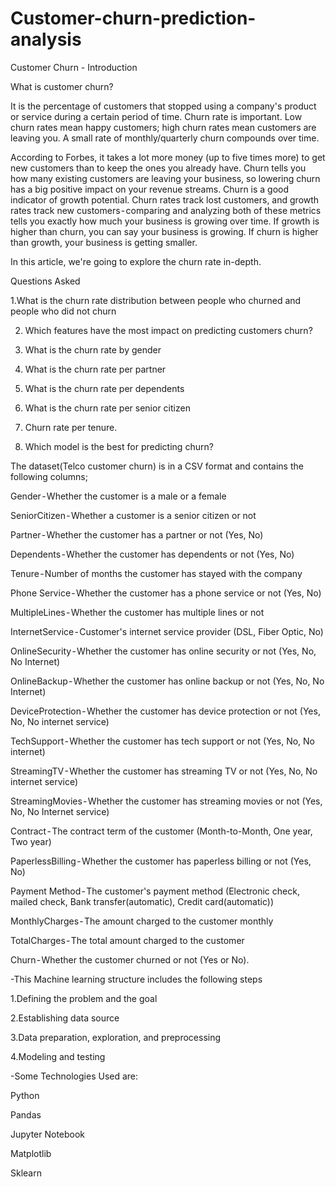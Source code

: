 # Customer-churn-prediction-analysis

Customer Churn - Introduction

What is customer churn?

It is the percentage of customers that stopped using a company's product or service during a certain period of time.
Churn rate is important. Low churn rates mean happy customers; high churn rates mean customers are leaving you. A small rate of monthly/quarterly churn compounds over time.

According to Forbes, it takes a lot more money (up to five times more) to get new customers than to keep the ones you already have. Churn tells you how many existing customers are leaving your business, so lowering churn has a big positive impact on your revenue streams.
Churn is a good indicator of growth potential. Churn rates track lost customers, and growth rates track new customers - comparing and analyzing both of these metrics tells you exactly how much your business is growing over time. If growth is higher than churn, you can say your business is growing. If churn is higher than growth, your business is getting smaller.

In this article, we're going to explore the churn rate in-depth.

Questions Asked

1.What is the churn rate distribution between people who churned and people who did not churn

2. Which features have the most impact on predicting customers churn?

3. What is the churn rate by gender

4. What is the churn rate per partner

5. What is the churn rate per dependents

6. What is the churn rate per senior citizen

7. Churn rate per tenure.

8. Which model is the best for predicting churn?

The dataset(Telco customer churn) is in a CSV format and contains the following columns;

Gender - Whether the customer is a male or a female

SeniorCitizen - Whether a customer is a senior citizen or not

Partner - Whether the customer has a partner or not (Yes, No)

Dependents - Whether the customer has dependents or not (Yes, No)

Tenure - Number of months the customer has stayed with the company

Phone Service - Whether the customer has a phone service or not (Yes, No)

MultipleLines - Whether the customer has multiple lines or not

InternetService - Customer's internet service provider (DSL, Fiber Optic, No)

OnlineSecurity - Whether the customer has online security or not (Yes, No, No Internet)

OnlineBackup - Whether the customer has online backup or not (Yes, No, No Internet)

DeviceProtection - Whether the customer has device protection or not (Yes, No, No internet service)

TechSupport - Whether the customer has tech support or not (Yes, No, No internet)

StreamingTV - Whether the customer has streaming TV or not (Yes, No, No internet service)

StreamingMovies - Whether the customer has streaming movies or not (Yes, No, No Internet service)

Contract - The contract term of the customer (Month-to-Month, One year, Two year)

PaperlessBilling - Whether the customer has paperless billing or not (Yes, No)

Payment Method - The customer's payment method (Electronic check, mailed check, Bank transfer(automatic), Credit card(automatic))

MonthlyCharges - The amount charged to the customer monthly

TotalCharges - The total amount charged to the customer

Churn - Whether the customer churned or not (Yes or No).


-This Machine learning structure includes the following steps

1.Defining the problem and the goal

2.Establishing data source

3.Data preparation, exploration, and preprocessing 

4.Modeling and testing



-Some Technologies Used are:

Python

Pandas

Jupyter Notebook

Matplotlib

Sklearn
